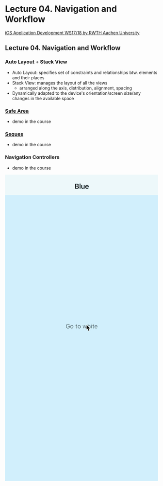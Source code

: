# Lecture 04. Navigation and Workflow

 [iOS Application Development WS17/18 by RWTH Aachen University](https://itunes.apple.com/jm/course/ios-application-development-ws17-18/id1288558355)​

## Lecture 04. Navigation and Workflow <a id="lecture-3-1-swift"></a>

### Auto Layout + Stack View <a id="strings"></a>

* Auto Layout: specifies set of constraints and relationships btw. elements and their places
* Stack View: manages the layout of all the views
  * arranged along the axis, distribution, alignment, spacing
* Dynamically adapted to the device's orientation/screen size/any changes in the available space

### [Safe Area](https://developer.apple.com/documentation/uikit/uiview/positioning_content_relative_to_the_safe_area)

* demo in the course

### [Seques](https://developer.apple.com/library/archive/featuredarticles/ViewControllerPGforiPhoneOS/UsingSegues.html)

* demo in the course

### Navigation Controllers

* demo in the course

![Navigation controllers demo](../../.gitbook/assets/demo.gif)

